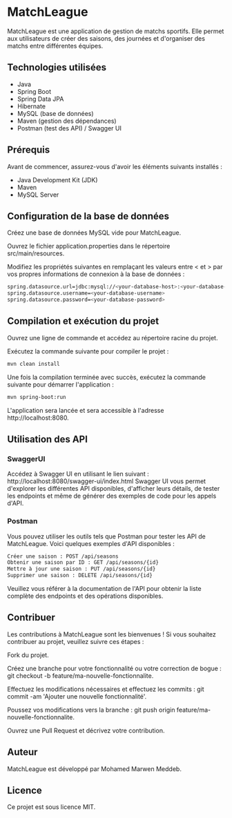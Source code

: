 # MatchLeague
MatchLeague est une application de gestion de matchs sportifs. Elle permet aux utilisateurs de créer des saisons, des journées et d'organiser des matchs entre différentes équipes.

## Technologies utilisées

- Java
- Spring Boot
- Spring Data JPA
- Hibernate
- MySQL (base de données)
- Maven (gestion des dépendances)
- Postman (test des API) / Swagger UI

## Prérequis

Avant de commencer, assurez-vous d'avoir les éléments suivants installés :

- Java Development Kit (JDK)
- Maven
- MySQL Server

## Configuration de la base de données

Créez une base de données MySQL vide pour MatchLeague.

Ouvrez le fichier application.properties dans le répertoire src/main/resources.

Modifiez les propriétés suivantes en remplaçant les valeurs entre < et > par vos propres informations de connexion à la base de données :

```bash
spring.datasource.url=jdbc:mysql://<your-database-host>:<your-database-port>/<your-database-name>?useSSL=false&serverTimezone=UTC
spring.datasource.username=<your-database-username>
spring.datasource.password=<your-database-password>
```
## Compilation et exécution du projet

Ouvrez une ligne de commande et accédez au répertoire racine du projet.

Exécutez la commande suivante pour compiler le projet :

```bash
mvn clean install
```

Une fois la compilation terminée avec succès, exécutez la commande suivante pour démarrer l'application :

```bash
mvn spring-boot:run
```

L'application sera lancée et sera accessible à l'adresse http://localhost:8080.

## Utilisation des API

### SwaggerUI
Accédez à Swagger UI en utilisant le lien suivant : http://localhost:8080/swagger-ui/index.html
Swagger UI vous permet d'explorer les différentes API disponibles, d'afficher leurs détails, de tester les endpoints et même de générer des exemples de code pour les appels d'API.

### Postman
Vous pouvez utiliser les outils tels que Postman pour tester les API de MatchLeague. Voici quelques exemples d'API disponibles :

```bash
Créer une saison : POST /api/seasons
Obtenir une saison par ID : GET /api/seasons/{id}
Mettre à jour une saison : PUT /api/seasons/{id}
Supprimer une saison : DELETE /api/seasons/{id}
```
Veuillez vous référer à la documentation de l'API pour obtenir la liste complète des endpoints et des opérations disponibles.

## Contribuer

Les contributions à MatchLeague sont les bienvenues ! Si vous souhaitez contribuer au projet, veuillez suivre ces étapes :

Fork du projet.

Créez une branche pour votre fonctionnalité ou votre correction de bogue : git checkout -b feature/ma-nouvelle-fonctionnalite.

Effectuez les modifications nécessaires et effectuez les commits : git commit -am 'Ajouter une nouvelle fonctionnalité'.

Poussez vos modifications vers la branche : git push origin feature/ma-nouvelle-fonctionnalite.

Ouvrez une Pull Request et décrivez votre contribution.

## Auteur

MatchLeague est développé par Mohamed Marwen Meddeb.

## Licence

Ce projet est sous licence MIT.
